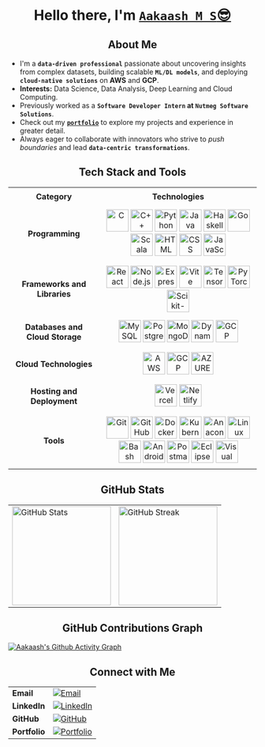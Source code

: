 <h1 align="center">
  Hello there, I'm <a href="https://aakaashms.netlify.app/" target="_blank"><code>Aakaash M S</code>😎</a>
</h1>


<h2 align="center">About Me</h2>

- I'm a **`data-driven professional`** passionate about uncovering insights from complex datasets, building scalable **`ML/DL models`**, and deploying **`cloud-native solutions`** on **AWS** and **GCP**.
- **Interests:** Data Science, Data Analysis, Deep Learning and Cloud Computing.
- Previously worked as a **`Software Developer Intern` at `Nutmeg Software Solutions`**.  
- Check out my **[```portfolio```](https://aakaashms.netlify.app/)** to explore my projects and experience in greater detail.  
- Always eager to collaborate with innovators who strive to *push boundaries* and lead **```data-centric transformations```**.


<h2 align="center">Tech Stack and Tools</h2>

<table align="center" style="text-align:center; border-collapse: collapse;">
  <tr>
    <th style="padding: 8px 12px;">Category</th>
    <th style="padding: 8px 12px;">Technologies</th>
  </tr>

  <tr>
    <td style="padding: 8px 12px; font-weight: bold;">Programming</td>
    <td style="padding: 8px 12px;">
      <img src="https://skillicons.dev/icons?i=c" title="C" style="height:45px;" />
      <img src="https://skillicons.dev/icons?i=cpp" title="C++" style="height:45px;" />
      <img src="https://skillicons.dev/icons?i=python" title="Python" style="height:45px;" />
      <img src="https://skillicons.dev/icons?i=java" title="Java" style="height:45px;" />
      <img src="https://skillicons.dev/icons?i=haskell" title="Haskell" style="height:45px;" />
      <img src="https://skillicons.dev/icons?i=go" title="Go" style="height:45px;"  />
      <img src="https://skillicons.dev/icons?i=scala" title="Scala" style="height:45px;" />
      <img src="https://skillicons.dev/icons?i=html" title="HTML" style="height:45px;" />
      <img src="https://skillicons.dev/icons?i=css" title="CSS" style="height:45px;" />
      <img src="https://skillicons.dev/icons?i=javascript" title="JavaScript" style="height:45px;" />
    </td>
  </tr>

  <tr>
    <td style="padding: 8px 12px; font-weight: bold;">Frameworks and Libraries</td>
    <td style="padding: 8px 12px;">
      <img src="https://skillicons.dev/icons?i=react" title="React" style="height:45px;"  />
      <img src="https://skillicons.dev/icons?i=nodejs" title="Node.js" style="height:45px;" />
      <img src="https://skillicons.dev/icons?i=express" title="Express" style="height:45px;" />
      <img src="https://skillicons.dev/icons?i=vite" title="Vite" style="height:45px;" />
      <img src="https://skillicons.dev/icons?i=tensorflow" title="TensorFlow" style="height:45px;" />
      <img src="https://skillicons.dev/icons?i=pytorch" title="PyTorch" style="height:45px;" />
      <img src="https://skillicons.dev/icons?i=sklearn" title="Scikit-learn" style="height:45px;" />
    </td>
  </tr>

  <tr>
    <td style="padding: 8px 12px; font-weight: bold;">Databases and Cloud Storage</td>
    <td style="padding: 8px 12px;">
      <img src="https://skillicons.dev/icons?i=mysql" title="MySQL" style="height:45px;" />
      <img src="https://skillicons.dev/icons?i=postgres" title="PostgreSQL" style="height:45px;" />
      <img src="https://skillicons.dev/icons?i=mongodb" title="MongoDB" style="height:45px;" />
      <img src="https://skillicons.dev/icons?i=dynamodb" title="DynamoDB" style="height:45px;" />
      <img src="https://skillicons.dev/icons?i=gcp" title="GCP Storage" style="height:45px;" />
    </td>
  </tr>


  <tr>
    <td style="padding: 8px 12px; font-weight: bold;">Cloud Technologies</td>
    <td style="padding: 8px 12px;">
      <img src="https://skillicons.dev/icons?i=aws" title="AWS" style="height:45px;" />
      <img src="https://skillicons.dev/icons?i=gcp" title="GCP" style="height:45px;" />
       <img src="https://skillicons.dev/icons?i=azure" title="AZURE" style="height:45px;" />
    </td>
  </tr>
  <tr>
  <td style="padding: 8px 12px; font-weight: bold;">Hosting and Deployment</td>
  <td style="padding: 8px 12px;">
    <img src="https://skillicons.dev/icons?i=vercel" title="Vercel" style="height:45px;" />
    <img src="https://skillicons.dev/icons?i=netlify" title="Netlify" style="height:45px;" />

  </td>
</tr>


  <tr>
    <td style="padding: 8px 12px; font-weight: bold;">Tools</td>
    <td style="padding: 8px 12px;">
      <img src="https://skillicons.dev/icons?i=git" title="Git" style="height:45px;" />
      <img src="https://skillicons.dev/icons?i=github" title="GitHub" style="height:45px;" />
      <img src="https://skillicons.dev/icons?i=docker" title="Docker" style="height:45px;" />
      <img src="https://skillicons.dev/icons?i=kubernetes" title="Kubernetes" style="height:45px;" />
      <img src="https://skillicons.dev/icons?i=anaconda" title="Anaconda" style="height:45px;" />
      <img src="https://skillicons.dev/icons?i=linux" title="Linux" style="height:45px;" />
      <img src="https://skillicons.dev/icons?i=bash" title="Bash" style="height:45px;" />
      <img src="https://skillicons.dev/icons?i=androidstudio" title="Android Studio" style="height:45px;" />
      <img src="https://skillicons.dev/icons?i=postman" title="Postman" style="height:45px;" />
      <img src="https://skillicons.dev/icons?i=eclipse" title="Eclipse" style="height:45px;" />
      <img src="https://skillicons.dev/icons?i=vscode" title="Visual Studio Code" style="height:45px;" />
    </td>
  </tr>
</table>


<h2 align="center">GitHub Stats</h2>

<table align="center">
  <tr>
    <td>
      <img src="https://github-readme-stats.vercel.app/api?username=msaakaash&show_icons=true&theme=tokyonight&hide_border=true&count_private=true" alt="GitHub Stats" height="200"/>
    </td>
    <td>
      <img src="https://github-readme-streak-stats-two-blush.vercel.app?user=msaakaash&theme=tokyonight&hide_border=true" alt="GitHub Streak" height="200"/>
    </td>
  </tr>
</table>




<h2 align="center">GitHub Contributions Graph</h2>

[![Aakaash's Github Activity Graph](https://github-readme-activity-graph.vercel.app/graph?username=msaakaash&theme=github-dark)](https://github.com/msaakaash)

  
<h2 align="center">Connect with Me</h2>

<table align="center">
  <tr>
    <td><strong>Email</strong></td>
    <td>
      <a href="mailto:msaakaash@hotmail.com" target="_blank">
        <img src="https://img.shields.io/badge/Email-D14836?style=for-the-badge&logo=gmail&logoColor=white" alt="Email">
      </a>
    </td>
  </tr>
  <tr>
    <td><strong>LinkedIn</strong></td>
    <td>
      <a href="https://www.linkedin.com/in/msaakaash" target="_blank">
        <img src="https://img.shields.io/badge/LinkedIn-0077B5?style=for-the-badge&logo=linkedin&logoColor=white" alt="LinkedIn">
      </a>
    </td>
  </tr>
  <tr>
    <td><strong>GitHub</strong></td>
    <td>
      <a href="https://github.com/msaakaash" target="_blank">
        <img src="https://img.shields.io/badge/GitHub-100000?style=for-the-badge&logo=github&logoColor=white" alt="GitHub">
      </a>
    </td>
  </tr>
  <tr>
    <td><strong>Portfolio</strong></td>
    <td>
      <a href="https://aakaashms.netlify.app/" target="_blank">
        <img src="https://img.shields.io/badge/Portfolio-1DA1F2?style=for-the-badge&logo=dev.to&logoColor=white" alt="Portfolio">
      </a>
    </td>
  </tr>
</table>




<!-- Proudly created with GPRM ( https://gprm.itsvg.in ) -->
